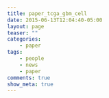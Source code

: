 ```yaml
---
title: paper_tcga_gbm_cell
date: 2015-06-13T12:04:40-05:00
layout: page
teaser: ""
categories:
    - paper
tags:
    - people
    - news
    - paper
comments: true
show_meta: true
---
```

